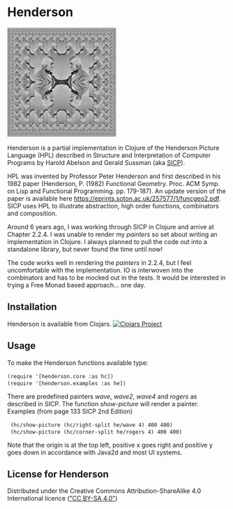 # Henderson

<img src="https://github.com/rachbowyer/henderson/blob/main/barton-square-cut.png" alt="Picture of William Barton Rogers transformed by the Square Limit transformation" width="250"/>

Henderson is a partial implementation in Clojure of the Henderson Picture Language
(HPL) described in Structure and Interpretation of Computer Programs by Harold Abelson 
and Gerald Sussman (aka [SICP](https://mitpress.mit.edu/sites/default/files/sicp/index.html)).

HPL was invented by Professor Peter Henderson and first 
described in his 1982 paper (Henderson, P. (1982) Functional Geometry. Proc. 
ACM Symp. on Lisp and Functional Programming. pp. 179-187). An update version of
the paper is available here https://eprints.soton.ac.uk/257577/1/funcgeo2.pdf.
SICP uses HPL to illustrate abstraction, 
high order functions, combinators and composition.

Around 6 years ago, I was working through SICP in Clojure and arrive at Chapter
2.2.4. I was unable to render my _painters_ so set about writing an
implementation in Clojure. I always planned to pull the code out into a standalone
library, but never found the time until now!

The code works well in rendering the _painters_ in 2.2.4, but I feel uncomfortable
with the implementation. IO is interwoven into the combinators and has to be mocked out
in the tests. It would be interested in trying a Free Monad based approach... one day.

## Installation

Henderson is available from Clojars.
[![Clojars Project](https://img.shields.io/clojars/v/henderson.svg)](https://clojars.org/henderson)


## Usage
To make the Henderson functions available type:

    (require '[henderson.core :as hc])
    (require '[henderson.examples :as he])

There are predefined painters _wave_, _wave2_, _wave4_ and _rogers_ as described
in SICP. The function _show-picture_ will render a painter. 
Examples (from page 133 SICP 2nd Edition)

     (hc/show-picture (hc/right-split he/wave 4) 400 400)
     (hc/show-picture (hc/corner-split he/rogers 4) 400 400)

Note that the origin is at the top left, positive x goes right
and positive y goes down in accordance with Java2d and most UI systems.

## License for Henderson

Distributed under the Creative Commons Attribution-ShareAlike 4.0
International licence (["CC BY-SA 4.0"](https://creativecommons.org/licenses/by-sa/4.0/))


